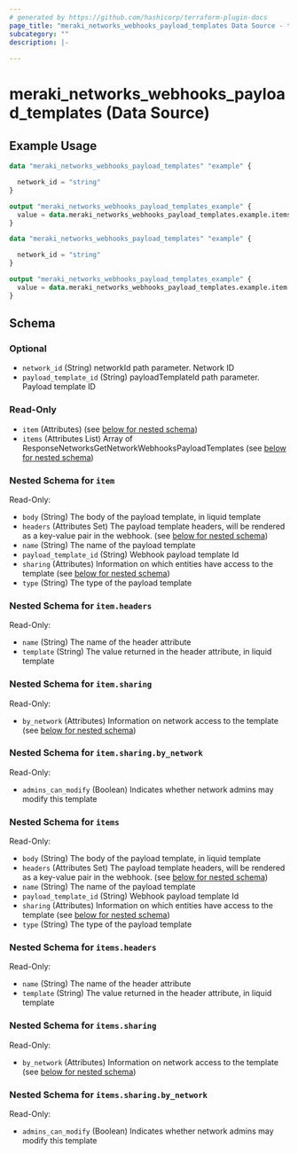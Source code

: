 ```yaml
---
# generated by https://github.com/hashicorp/terraform-plugin-docs
page_title: "meraki_networks_webhooks_payload_templates Data Source - terraform-provider-meraki"
subcategory: ""
description: |-
  
---
```


# meraki_networks_webhooks_payload_templates (Data Source)



## Example Usage

```terraform
data "meraki_networks_webhooks_payload_templates" "example" {

  network_id = "string"
}

output "meraki_networks_webhooks_payload_templates_example" {
  value = data.meraki_networks_webhooks_payload_templates.example.items
}

data "meraki_networks_webhooks_payload_templates" "example" {

  network_id = "string"
}

output "meraki_networks_webhooks_payload_templates_example" {
  value = data.meraki_networks_webhooks_payload_templates.example.item
}
```

<!-- schema generated by tfplugindocs -->
## Schema

### Optional

- `network_id` (String) networkId path parameter. Network ID
- `payload_template_id` (String) payloadTemplateId path parameter. Payload template ID

### Read-Only

- `item` (Attributes) (see [below for nested schema](#nestedatt--item))
- `items` (Attributes List) Array of ResponseNetworksGetNetworkWebhooksPayloadTemplates (see [below for nested schema](#nestedatt--items))

<a id="nestedatt--item"></a>
### Nested Schema for `item`

Read-Only:

- `body` (String) The body of the payload template, in liquid template
- `headers` (Attributes Set) The payload template headers, will be rendered as a key-value pair in the webhook. (see [below for nested schema](#nestedatt--item--headers))
- `name` (String) The name of the payload template
- `payload_template_id` (String) Webhook payload template Id
- `sharing` (Attributes) Information on which entities have access to the template (see [below for nested schema](#nestedatt--item--sharing))
- `type` (String) The type of the payload template

<a id="nestedatt--item--headers"></a>
### Nested Schema for `item.headers`

Read-Only:

- `name` (String) The name of the header attribute
- `template` (String) The value returned in the header attribute, in liquid template


<a id="nestedatt--item--sharing"></a>
### Nested Schema for `item.sharing`

Read-Only:

- `by_network` (Attributes) Information on network access to the template (see [below for nested schema](#nestedatt--item--sharing--by_network))

<a id="nestedatt--item--sharing--by_network"></a>
### Nested Schema for `item.sharing.by_network`

Read-Only:

- `admins_can_modify` (Boolean) Indicates whether network admins may modify this template




<a id="nestedatt--items"></a>
### Nested Schema for `items`

Read-Only:

- `body` (String) The body of the payload template, in liquid template
- `headers` (Attributes Set) The payload template headers, will be rendered as a key-value pair in the webhook. (see [below for nested schema](#nestedatt--items--headers))
- `name` (String) The name of the payload template
- `payload_template_id` (String) Webhook payload template Id
- `sharing` (Attributes) Information on which entities have access to the template (see [below for nested schema](#nestedatt--items--sharing))
- `type` (String) The type of the payload template

<a id="nestedatt--items--headers"></a>
### Nested Schema for `items.headers`

Read-Only:

- `name` (String) The name of the header attribute
- `template` (String) The value returned in the header attribute, in liquid template


<a id="nestedatt--items--sharing"></a>
### Nested Schema for `items.sharing`

Read-Only:

- `by_network` (Attributes) Information on network access to the template (see [below for nested schema](#nestedatt--items--sharing--by_network))

<a id="nestedatt--items--sharing--by_network"></a>
### Nested Schema for `items.sharing.by_network`

Read-Only:

- `admins_can_modify` (Boolean) Indicates whether network admins may modify this template
